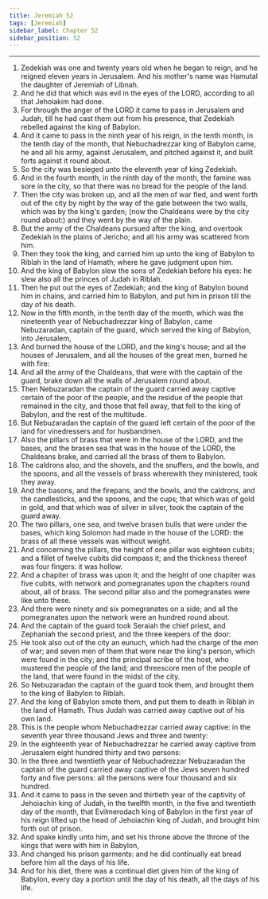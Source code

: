 ```yaml
---
title: Jeremiah 52
tags: [Jeremiah]
sidebar_label: Chapter 52
sidebar_position: 52
---
```


---
1. Zedekiah was one and twenty years old when he began to reign, and he reigned eleven years in Jerusalem. And his mother's name was Hamutal the daughter of Jeremiah of Libnah.
2. And he did that which was evil in the eyes of the LORD, according to all that Jehoiakim had done.
3. For through the anger of the LORD it came to pass in Jerusalem and Judah, till he had cast them out from his presence, that Zedekiah rebelled against the king of Babylon.
4. And it came to pass in the ninth year of his reign, in the tenth month, in the tenth day of the month, that Nebuchadrezzar king of Babylon came, he and all his army, against Jerusalem, and pitched against it, and built forts against it round about.
5. So the city was besieged unto the eleventh year of king Zedekiah.
6. And in the fourth month, in the ninth day of the month, the famine was sore in the city, so that there was no bread for the people of the land.
7. Then the city was broken up, and all the men of war fled, and went forth out of the city by night by the way of the gate between the two walls, which was by the king's garden; (now the Chaldeans were by the city round about:) and they went by the way of the plain.
8. But the army of the Chaldeans pursued after the king, and overtook Zedekiah in the plains of Jericho; and all his army was scattered from him.
9. Then they took the king, and carried him up unto the king of Babylon to Riblah in the land of Hamath; where he gave judgment upon him.
10. And the king of Babylon slew the sons of Zedekiah before his eyes: he slew also all the princes of Judah in Riblah.
11. Then he put out the eyes of Zedekiah; and the king of Babylon bound him in chains, and carried him to Babylon, and put him in prison till the day of his death.
12. Now in the fifth month, in the tenth day of the month, which was the nineteenth year of Nebuchadrezzar king of Babylon, came Nebuzaradan, captain of the guard, which served the king of Babylon, into Jerusalem,
13. And burned the house of the LORD, and the king's house; and all the houses of Jerusalem, and all the houses of the great men, burned he with fire:
14. And all the army of the Chaldeans, that were with the captain of the guard, brake down all the walls of Jerusalem round about.
15. Then Nebuzaradan the captain of the guard carried away captive certain of the poor of the people, and the residue of the people that remained in the city, and those that fell away, that fell to the king of Babylon, and the rest of the multitude.
16. But Nebuzaradan the captain of the guard left certain of the poor of the land for vinedressers and for husbandmen.
17. Also the pillars of brass that were in the house of the LORD, and the bases, and the brasen sea that was in the house of the LORD, the Chaldeans brake, and carried all the brass of them to Babylon.
18. The caldrons also, and the shovels, and the snuffers, and the bowls, and the spoons, and all the vessels of brass wherewith they ministered, took they away.
19. And the basons, and the firepans, and the bowls, and the caldrons, and the candlesticks, and the spoons, and the cups; that which was of gold in gold, and that which was of silver in silver, took the captain of the guard away.
20. The two pillars, one sea, and twelve brasen bulls that were under the bases, which king Solomon had made in the house of the LORD: the brass of all these vessels was without weight.
21. And concerning the pillars, the height of one pillar was eighteen cubits; and a fillet of twelve cubits did compass it; and the thickness thereof was four fingers: it was hollow.
22. And a chapiter of brass was upon it; and the height of one chapiter was five cubits, with network and pomegranates upon the chapiters round about, all of brass. The second pillar also and the pomegranates were like unto these.
23. And there were ninety and six pomegranates on a side; and all the pomegranates upon the network were an hundred round about.
24. And the captain of the guard took Seraiah the chief priest, and Zephaniah the second priest, and the three keepers of the door:
25. He took also out of the city an eunuch, which had the charge of the men of war; and seven men of them that were near the king's person, which were found in the city; and the principal scribe of the host, who mustered the people of the land; and threescore men of the people of the land, that were found in the midst of the city.
26. So Nebuzaradan the captain of the guard took them, and brought them to the king of Babylon to Riblah.
27. And the king of Babylon smote them, and put them to death in Riblah in the land of Hamath. Thus Judah was carried away captive out of his own land.
28. This is the people whom Nebuchadrezzar carried away captive: in the seventh year three thousand Jews and three and twenty:
29. In the eighteenth year of Nebuchadrezzar he carried away captive from Jerusalem eight hundred thirty and two persons:
30. In the three and twentieth year of Nebuchadrezzar Nebuzaradan the captain of the guard carried away captive of the Jews seven hundred forty and five persons: all the persons were four thousand and six hundred.
31. And it came to pass in the seven and thirtieth year of the captivity of Jehoiachin king of Judah, in the twelfth month, in the five and twentieth day of the month, that Evilmerodach king of Babylon in the first year of his reign lifted up the head of Jehoiachin king of Judah, and brought him forth out of prison.
32. And spake kindly unto him, and set his throne above the throne of the kings that were with him in Babylon,
33. And changed his prison garments: and he did continually eat bread before him all the days of his life.
34. And for his diet, there was a continual diet given him of the king of Babylon, every day a portion until the day of his death, all the days of his life.